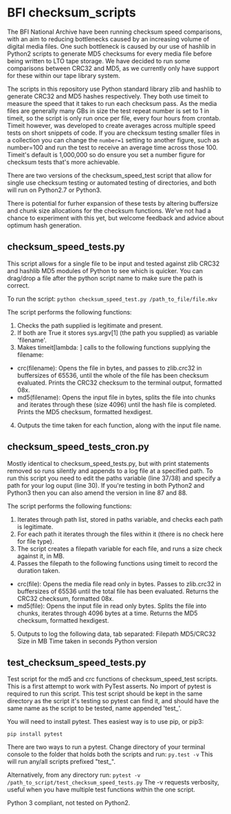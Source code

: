 # BFI checksum_scripts

The BFI National Archive have been running checksum speed comparisons, with an aim to reducing bottlenecks caused by an increasing volume of digital media files. One such bottleneck is caused by our use of hashlib in Python2 scripts to generate MD5 checksums for every media file before being written to LTO tape storage. We have decided to run some comparisons between CRC32 and MD5, as we currently only have support for these within our tape library system.

The scripts in this repository use Python standard library zlib and hashlib to generate CRC32 and MD5 hashes respectively. They both use timeit to measure the speed that it takes to run each checksum pass. As the media files are generally many GBs in size the test repeat number is set to 1 in timeit, so the script is only run once per file, every four hours from crontab. Timeit however, was developed to create averages across multiple speed tests on short snippets of code. If you are checksum testing smaller files in a collection you can change the `number=1` setting to another figure, such as number=100 and run the test to receive an average time across those 100. Timeit's default is 1,000,000 so do ensure you set a number figure for checksum tests that's more achievable.

There are two versions of the checksum_speed_test script that allow for single use checksum testing or automated testing of directories, and both will run on Python2.7 or Python3.

There is potential for furher expansion of these tests by altering buffersize and chunk size allocations for the checksum functions. We've not had a chance to experiment with this yet, but welcome feedback and advice about optimum hash generation.


## checksum_speed_tests.py

This script allows for a single file to be input and tested against zlib CRC32 and hashlib MD5 modules of Python to see which is quicker. You can drag/drop a file after the python script name to make sure the path is correct.

To run the script:
`python checksum_speed_test.py /path_to_file/file.mkv`

The script performs the following functions:
1. Checks the path supplied is legitimate and present.
2. If both are True it stores sys.argv[1] (the path you supplied) as variable 'filename'.
3. Makes timeit[lambda: ] calls to the following functions supplying the filename:
  - crc(filename): Opens the file in bytes, and passes to zlib.crc32 in buffersizes of 65536, until the whole of the file
    has been checksum evaluated. Prints the CRC32 checksum to the terminal output, formatted 08x.
  - md5(filename): Opens the input file in bytes, splits the file into chunks and iterates through these (size 4096)
    until the hash file is completed. Prints the MD5 checksum, formatted hexdigest.
4. Outputs the time taken for each function, along with the input file name.


## checksum_speed_tests_cron.py

Mostly identical to checksum_speed_tests.py, but with print statements removed so runs silently and appends to a log file at a specified path. To run this script you need to edit the paths variable (line 37/38) and specify a path for your log ouput (line 30). If you're testing in both Python2 and Python3 then you can also amend the version in line 87 and 88.

The script performs the following functions:
1. Iterates through path list, stored in paths variable, and checks each path is legitimate.
2. For each path it iterates through the files within it (there is no check here for file type).
3. The script creates a filepath variable for each file, and runs a size check against it, in MB.
4. Passes the filepath to the following functions using timeit to record the duration taken.
  - crc(file): Opens the media file read only in bytes. Passes to zlib.crc32 in buffersizes of 65536 until the
    total file has been evaluated. Returns the CRC32 checksum, formatted 08x.
  - md5(file): Opens the input file in read only bytes. Splits the file into chunks, iterates through 4096
    bytes at a time. Returns the MD5 checksum, formatted hexdigest.
5. Outputs to log the following data, tab separated:
   Filepath     MD5/CRC32      Size in MB      Time taken in seconds       Python version


## test_checksum_speed_tests.py

Test script for the md5 and crc functions of checksum_speed_test scripts. This is a first attempt to work with PyTest asserts. No import of pytest is required to run this script. This test script should be kept in the same directory as the script it's testing so pytest can find it, and should have the same name as the script to be tested, name appended 'test_'.

You will need to install pytest. Thes easiest way is to use pip, or pip3:

`pip install pytest`

There are two ways to run a pytest. Change directory of your terminal console to the folder that holds both the scripts and run:
`py.test -v`
This will run any/all scripts prefixed "test_".

Alternatively, from any directory run:
`pytest -v /path_to_script/test_checksum_speed_tests.py`
The -v requests verbosity, useful when you have multiple test functions within the one script.

Python 3 compliant, not tested on Python2.
